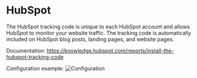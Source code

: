 # HubSpot

The HubSpot tracking code is unique to each HubSpot account and allows HubSpot to monitor your website traffic. The tracking code is automatically included on HubSpot blog posts, landing pages, and website pages.

Documentation: https://knowledge.hubspot.com/reports/install-the-hubspot-tracking-code

Configuration example:
![Configuration](https://user-images.githubusercontent.com/54624019/72336319-cbdb7780-36c0-11ea-875b-cca423a84c7e.png)
